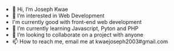 - 👋 Hi, I’m Joseph Kwae
- 👀 I’m interested in Web Development
- I'm currently good with front-end web development
- 🌱 I’m currently learning Javascript, Pyton and PHP
- 💞️ I’m looking to collaborate on a project with anyone
- 📫 How to reach me, email me at kwaejoseph2003#gmail.com
  
<!---
jaykwae2003/jaykwae2003 is a ✨ special ✨ repository because its `README.md` (this file) appears on your GitHub profile.
You can click the Preview link to take a look at your changes.
--->
